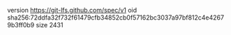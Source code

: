 version https://git-lfs.github.com/spec/v1
oid sha256:72ddfa32f732f61479cfb34852cb0f57162bc3037a97bf812c4e42679b3ff0b9
size 2431
